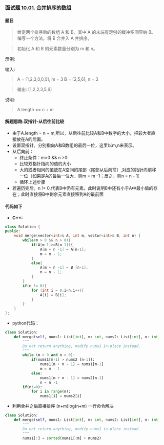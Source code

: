 ### [面试题 10.01. 合并排序的数组](https://leetcode-cn.com/problems/sorted-merge-lcci/)

#### 题目
> 给定两个排序后的数组 A 和 B，其中 A 的末端有足够的缓冲空间容纳 B。 编写一个方法，将 B 合并入 A 并排序。

> 初始化 A 和 B 的元素数量分别为 m 和 n。

示例:

输入:
> A = [1,2,3,0,0,0], m = 3
B = [2,5,6],       n = 3

> 输出: [1,2,2,3,5,6]

说明:
> A.length == n + m

#### 解题思路:双指针-从后往前比较
- 由于A.length = n + m,所以，从后往前比较A和B中数字的大小，把较大者直接放在A的后面。
- 设置双指针，分别指向A和B数组的最后一位，这里以m,n来表示。
- 从后向前：
    - 终止条件：m>0 && n >0
    - 比较双指针指向的值的大小
    - 大的或者相同的值放在A空间的尾部（尾部从后向前）,对应的指针向前移一位（如果是A的最后一位大，则m = m -1；反之，则n = n - 1）
    - 循环上述步骤
- 若遍历完后，n != 0,代表B中仍有元素。此时说明B中还有小于A中最小值的存在；此时直接将B中剩余元素直接移到A的最前面


#### 代码如下
- **C++:**
```cpp
class Solution {
public:
    void merge(vector<int>& A, int m, vector<int>& B, int n) {
        while(m > 0 && n > 0){
            if(A[m-1]>=B[n-1]){
                A[m + n -1] = A[m-1];
                m = m - 1;
            }
            else{
                A[m + n -1] = B [n-1];
                n = n - 1;
            }
        }
        if(n != 0){
            for (int i = 0;i<n;i++){
                A[i] = B[i];
            }
        }
    }
};
```

- python代码：
```python
class Solution:
    def merge(self, nums1: List[int], m: int, nums2: List[int], n: int) -> None:
        """
        Do not return anything, modify nums1 in-place instead.
        """
        while (m > 0 and n > 0):
            if(nums1[m-1] > nums2 [n-1]):
                nums1[m + n - 1] = nums1[m-1]
                m = m - 1
            else:
                nums1[m + n - 1] = nums2[n-1]
                n = n -1
        if(n!=0):
            for i in range(n):
                nums1[i] = nums2[i]
```

- 利用合并之后直接排序 (n+m)log(n+m) 一行命令解决
```python
class Solution:
    def merge(self, nums1: List[int], m: int, nums2: List[int], n: int) -> None:
        """
        Do not return anything, modify nums1 in-place instead.
        """
        nums1[:] = sorted(nums1[:m] + nums2)
```

